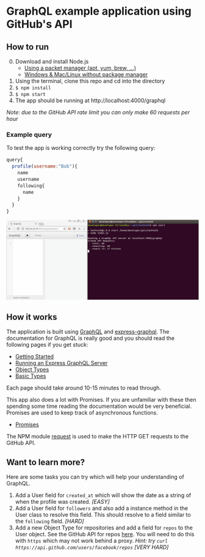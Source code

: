 # GraphQL example application using GitHub's API

## How to run
  0. Download and install Node.js
      * [Using a packet manager (apt, yum, brew, ...)](https://nodejs.org/en/download/package-manager/)
      * [Windows & Mac/Linux without package manager](https://nodejs.org/en/download/)
  1. Using the terminal, clone this repo and cd into the directory
  2. ```$ npm install```
  3. ```$ npm start```
  4. The app should be running at http://localhost:4000/graphql

_Note: due to the GitHub API rate limit you can only make 60 requests per hour_

### Example query
To test the app is working correctly try the following query:
```js
query{
  profile(username:"Bob"){
    name
    username
    following{
      name
    }
  }
}
```

![gif](/extra/query_example.gif)

## How it works
The application is built using [GraphQL](https://www.npmjs.com/package/graphql) and [express-graphql](https://www.npmjs.com/package/express-graphql). The documentation for GraphQL is really good and you should read the following pages if you get stuck:
  * [Getting Started](http://graphql.org/graphql-js/)
  * [Running an Express GraphQL Server](http://graphql.org/graphql-js/running-an-express-graphql-server/)
  * [Object Types](http://graphql.org/graphql-js/object-types/)
  * [Basic Types](http://graphql.org/graphql-js/basic-types/)

Each page should take around 10-15 minutes to read through.

This app also does a lot with Promises. If you are unfamiliar with these then spending some time reading the documentation would be very beneficial. Promises are used to keep track of asynchronous functions.
  * [Promises](https://www.promisejs.org/)

The NPM module [request](https://www.npmjs.com/package/request) is used to make the HTTP GET requests to the GitHub API.


## Want to learn more?
Here are some tasks you can try which will help your understanding of GraphQL.

  1. Add a User field for `created_at` which will show the date as a string of when the profile was created. _[EASY]_
  2. Add a User field for `followers` and also add a instance method in the User class to resolve this field. This should resolve to a field similar to the `following` field. _[HARD]_
  3. Add a new Object Type for repositories and add a field for `repos` to the User object. See the GitHub API for repos [here](https://developer.github.com/v3/repos/). You will need to do this with `https` which may not work behind a proxy. _Hint: try ```curl https://api.github.com/users/facebook/repos```_ _[VERY HARD]_
